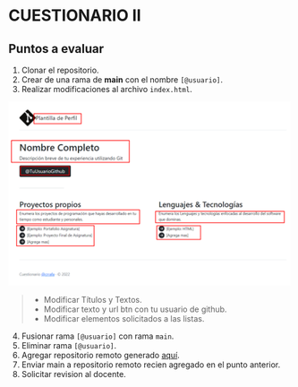 # CUESTIONARIO II

## Puntos a evaluar

1. Clonar el repositorio.
2. Crear de una rama de **main** con el nombre  `[@usuario]`.
3. Realizar modificaciones al archivo `index.html`.

![Alt text](image.png)
>
> - Modificar Títulos y Textos.
> - Modificar texto y url btn con tu usuario de github.
> - Modificar elementos solicitados a las listas.

4. Fusionar rama `[@usuario]` con rama `main`.
5. Eliminar rama `[@usuario]`.
6. Agregar repositorio remoto generado [aquí](https://classroom.github.com/a/YT5BgtFq).
7. Enviar main a repositorio remoto recien agregado en el punto anterior.
8. Solicitar revision al docente.
